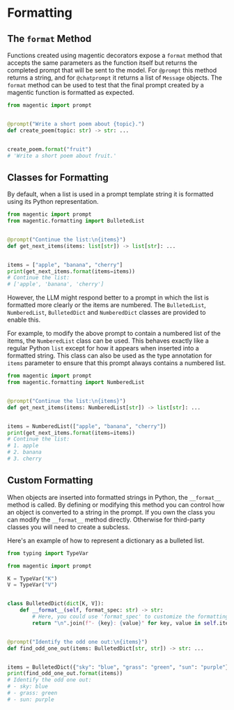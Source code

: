 # Formatting

## The `format` Method

Functions created using magentic decorators expose a `format` method that accepts the same parameters as the function itself but returns the completed prompt that will be sent to the model. For `@prompt` this method returns a string, and for `@chatprompt` it returns a list of `Message` objects. The `format` method can be used to test that the final prompt created by a magentic function is formatted as expected.

```python
from magentic import prompt


@prompt("Write a short poem about {topic}.")
def create_poem(topic: str) -> str: ...


create_poem.format("fruit")
# 'Write a short poem about fruit.'
```

## Classes for Formatting

By default, when a list is used in a prompt template string it is formatted using its Python representation.

```python
from magentic import prompt
from magentic.formatting import BulletedList


@prompt("Continue the list:\n{items}")
def get_next_items(items: list[str]) -> list[str]: ...


items = ["apple", "banana", "cherry"]
print(get_next_items.format(items=items))
# Continue the list:
# ['apple', 'banana', 'cherry']
```

However, the LLM might respond better to a prompt in which the list is formatted more clearly or the items are numbered. The `BulletedList`, `NumberedList`, `BulletedDict` and `NumberedDict` classes are provided to enable this.

For example, to modify the above prompt to contain a numbered list of the items, the `NumberedList` class can be used. This behaves exactly like a regular Python `list` except for how it appears when inserted into a formatted string. This class can also be used as the type annotation for `items` parameter to ensure that this prompt always contains a numbered list.

```python hl_lines="6 10"
from magentic import prompt
from magentic.formatting import NumberedList


@prompt("Continue the list:\n{items}")
def get_next_items(items: NumberedList[str]) -> list[str]: ...


items = NumberedList(["apple", "banana", "cherry"])
print(get_next_items.format(items=items))
# Continue the list:
# 1. apple
# 2. banana
# 3. cherry
```

## Custom Formatting

When objects are inserted into formatted strings in Python, the `__format__` method is called. By defining or modifying this method you can control how an object is converted to a string in the prompt. If you own the class you can modify the `__format__` method directly. Otherwise for third-party classes you will need to create a subcless.

Here's an example of how to represent a dictionary as a bulleted list.

```python
from typing import TypeVar

from magentic import prompt

K = TypeVar("K")
V = TypeVar("V")


class BulletedDict(dict[K, V]):
    def __format__(self, format_spec: str) -> str:
        # Here, you could use 'format_spec' to customize the formatting further if needed
        return "\n".join(f"- {key}: {value}" for key, value in self.items())


@prompt("Identify the odd one out:\n{items}")
def find_odd_one_out(items: BulletedDict[str, str]) -> str: ...


items = BulletedDict({"sky": "blue", "grass": "green", "sun": "purple"})
print(find_odd_one_out.format(items))
# Identify the odd one out:
# - sky: blue
# - grass: green
# - sun: purple
```
